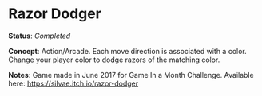 # Razor Dodger

**Status**: _Completed_

**Concept**: Action/Arcade. Each move direction is associated with a color. Change your player color to dodge razors of the matching color.

**Notes**: Game made in June 2017 for Game In a Month Challenge. Available here: https://silvae.itch.io/razor-dodger
